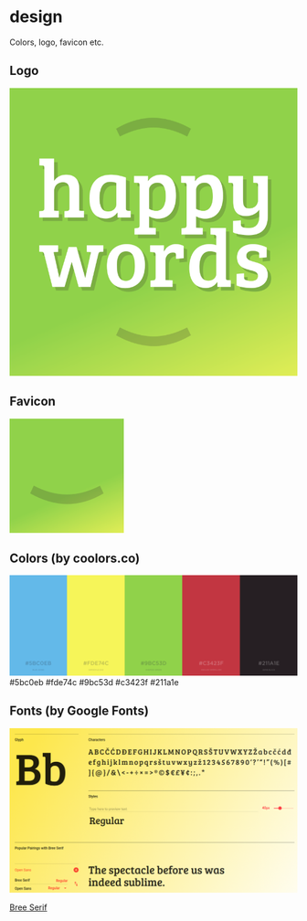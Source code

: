 # design
Colors, logo, favicon etc.

## Logo
[![](https://raw.githubusercontent.com/happywords/design/master/logo.png)](https://raw.githubusercontent.com/happywords/design/master/logo.png)

## Favicon
[![](https://raw.githubusercontent.com/happywords/design/master/favicon.png)](https://raw.githubusercontent.com/happywords/design/master/favicon.png)

## Colors (by coolors.co)

[![](https://raw.githubusercontent.com/happywords/design/master/colors.png)](https://coolors.co/5bc0eb-fde74c-9bc53d-c3423f-211a1e)
#5bc0eb #fde74c #9bc53d #c3423f #211a1e

## Fonts (by Google Fonts)

[![](https://raw.githubusercontent.com/happywords/design/master/font-bree-serif-1.png)](https://fonts.google.com/specimen/Bree+Serif)

[Bree Serif](https://fonts.google.com/specimen/Bree+Serif)
